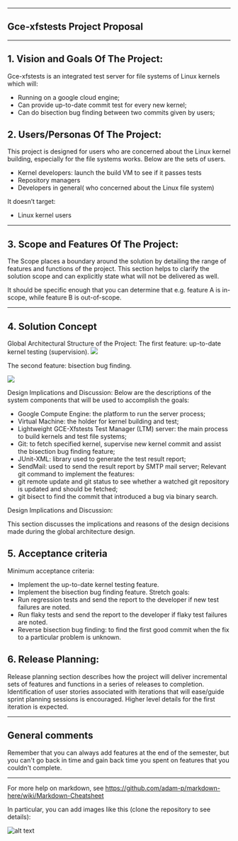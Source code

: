 ** **

## Gce-xfstests Project Proposal

** **

## 1.   Vision and Goals Of The Project:

Gce-xfstests is an integrated test server for file systems of Linux kernels which will:
* Running on a google cloud engine;
* Can provide up-to-date commit test for every new kernel;
* Can do bisection bug finding between two commits given by users;


## 2. Users/Personas Of The Project:

This project is designed for users who are concerned about the Linux kernel building, especially for the file systems works. Below are the sets of users.
* Kernel developers: launch the build VM to see if it passes tests
* Repository managers
* Developers in general( who concerned about the Linux file system)  
  
It doesn’t target:
* Linux kernel users


** **

## 3.   Scope and Features Of The Project:

The Scope places a boundary around the solution by detailing the range of features and functions of the project. This section helps to clarify the solution scope and can explicitly state what will not be delivered as well.

It should be specific enough that you can determine that e.g. feature A is in-scope, while feature B is out-of-scope.

** **

## 4. Solution Concept

Global Architectural Structure of the Project:
The first feature: up-to-date kernel testing (supervision).
![](https://github.com/BU-NU-CLOUD-F19/gce-xfstests/blob/master/Pictures/feature1.png)  

The second feature: bisection bug finding.

![](https://github.com/BU-NU-CLOUD-F19/gce-xfstests/blob/master/Pictures/feature2.png)  

Design Implications and Discussion:
Below are the descriptions of the system components that will be used to accomplish the goals:
* Google Compute Engine: the platform to run the server process;
* Virtual Machine: the holder for kernel building and test;
* Lightweight GCE-Xfstests Test Manager (LTM) server: the main process to build kernels and test file systems;
* Git: to fetch specified kernel, supervise new kernel commit and assist the bisection bug finding feature;
* JUnit-XML: library used to generate the test result report;
* SendMail: used to send the result report by SMTP mail server;
Relevant git command to implement the features: 
* git remote update and git status to see whether a watched git repository is updated and should be fetched;
* git bisect to find the commit that introduced a bug via binary search.


Design Implications and Discussion:

This section discusses the implications and reasons of the design decisions made during the global architecture design.

## 5. Acceptance criteria

Minimum acceptance criteria:
* Implement the up-to-date kernel testing feature.
* Implement the bisection bug finding feature.
Stretch goals:
* Run regression tests and send the report to the developer if new test failures are noted.
* Run flaky tests and send the report to the developer if flaky test failures are noted.
* Reverse bisection bug finding: to find the first good commit when the fix to a particular problem is unknown.

## 6.  Release Planning:

Release planning section describes how the project will deliver incremental sets of features and functions in a series of releases to completion. Identification of user stories associated with iterations that will ease/guide sprint planning sessions is encouraged. Higher level details for the first iteration is expected.

** **

## General comments

Remember that you can always add features at the end of the semester, but you can't go back in time and gain back time you spent on features that you couldn't complete.

** **

For more help on markdown, see
https://github.com/adam-p/markdown-here/wiki/Markdown-Cheatsheet

In particular, you can add images like this (clone the repository to see details):

![alt text](https://github.com/BU-NU-CLOUD-SP18/sample-project/raw/master/cloud.png "Hover text")


